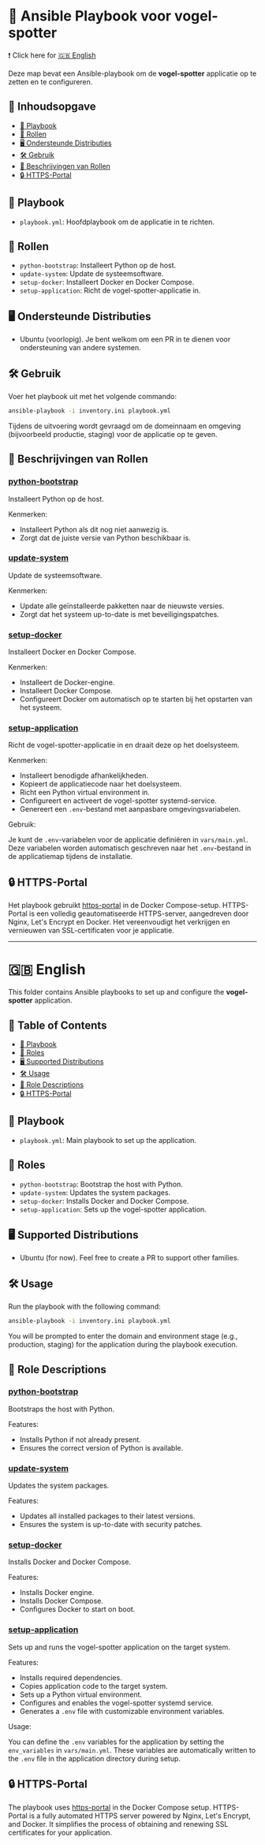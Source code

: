 
# 🦜 Ansible Playbook voor vogel-spotter

❗ Click here for [🇬🇧 English](#-english)

Deze map bevat een Ansible-playbook om de **vogel-spotter** applicatie op te zetten en te configureren.

## 📑 Inhoudsopgave

- [📘 Playbook](#-playbook)
- [📂 Rollen](#-rollen)
- [🖥️ Ondersteunde Distributies](#%EF%B8%8F-ondersteunde-distributies)
- [🛠️ Gebruik](#%EF%B8%8F-gebruik)
- [📜 Beschrijvingen van Rollen](#-beschrijvingen-van-rollen)
- [🔒 HTTPS-Portal](#-https-portal)

## 📘 Playbook

- `playbook.yml`: Hoofdplaybook om de applicatie in te richten.

## 📂 Rollen

- `python-bootstrap`: Installeert Python op de host.
- `update-system`: Update de systeemsoftware.
- `setup-docker`: Installeert Docker en Docker Compose.
- `setup-application`: Richt de vogel-spotter-applicatie in.

## 🖥️ Ondersteunde Distributies

- Ubuntu (voorlopig). Je bent welkom om een PR in te dienen voor ondersteuning van andere systemen.

## 🛠️ Gebruik

Voer het playbook uit met het volgende commando:

```bash
ansible-playbook -i inventory.ini playbook.yml
```

Tijdens de uitvoering wordt gevraagd om de domeinnaam en omgeving (bijvoorbeeld productie, staging) voor de applicatie op te geven.

## 📜 Beschrijvingen van Rollen

### [python-bootstrap](roles/python-bootstrap)

Installeert Python op de host.

Kenmerken:

- Installeert Python als dit nog niet aanwezig is.
- Zorgt dat de juiste versie van Python beschikbaar is.

### [update-system](roles/update-system)

Update de systeemsoftware.

Kenmerken:

- Update alle geïnstalleerde pakketten naar de nieuwste versies.
- Zorgt dat het systeem up-to-date is met beveiligingspatches.

### [setup-docker](roles/setup-docker)

Installeert Docker en Docker Compose.

Kenmerken:

- Installeert de Docker-engine.
- Installeert Docker Compose.
- Configureert Docker om automatisch op te starten bij het opstarten van het systeem.

### [setup-application](roles/setup-application)

Richt de vogel-spotter-applicatie in en draait deze op het doelsysteem.

Kenmerken:

- Installeert benodigde afhankelijkheden.
- Kopieert de applicatiecode naar het doelsysteem.
- Richt een Python virtual environment in.
- Configureert en activeert de vogel-spotter systemd-service.
- Genereert een `.env`-bestand met aanpasbare omgevingsvariabelen.

Gebruik:

Je kunt de `.env`-variabelen voor de applicatie definiëren in `vars/main.yml`. Deze variabelen worden automatisch geschreven naar het `.env`-bestand in de applicatiemap tijdens de installatie.

## 🔒 HTTPS-Portal

Het playbook gebruikt [https-portal](https://github.com/SteveLTN/https-portal) in de Docker Compose-setup. HTTPS-Portal is een volledig geautomatiseerde HTTPS-server, aangedreven door Nginx, Let's Encrypt en Docker. Het vereenvoudigt het verkrijgen en vernieuwen van SSL-certificaten voor je applicatie.

---

# 🇬🇧 English

This folder contains Ansible playbooks to set up and configure the **vogel-spotter** application.

## 📑 Table of Contents

- [📗 Playbook](#-playbook-1)
- [📂 Roles](#-roles)
- [🖥️ Supported Distributions](#%EF%B8%8F-supported-distributions)
- [🛠️ Usage](#%EF%B8%8F-usage)
- [📜 Role Descriptions](#-role-descriptions)
- [🔒 HTTPS-Portal](#-https-portal-1)

## 📗 Playbook

- `playbook.yml`: Main playbook to set up the application.

## 📂 Roles

- `python-bootstrap`: Bootstrap the host with Python.
- `update-system`: Updates the system packages.
- `setup-docker`: Installs Docker and Docker Compose.
- `setup-application`: Sets up the vogel-spotter application.

## 🖥️ Supported Distributions

- Ubuntu (for now). Feel free to create a PR to support other families.

## 🛠️ Usage

Run the playbook with the following command:

```bash
ansible-playbook -i inventory.ini playbook.yml
```

You will be prompted to enter the domain and environment stage (e.g., production, staging) for the application during the playbook execution.

## 📜 Role Descriptions

### [python-bootstrap](roles/python-bootstrap)

Bootstraps the host with Python.

Features:

- Installs Python if not already present.
- Ensures the correct version of Python is available.

### [update-system](roles/update-system)

Updates the system packages.

Features:

- Updates all installed packages to their latest versions.
- Ensures the system is up-to-date with security patches.

### [setup-docker](roles/setup-docker)

Installs Docker and Docker Compose.

Features:

- Installs Docker engine.
- Installs Docker Compose.
- Configures Docker to start on boot.

### [setup-application](roles/setup-application)

Sets up and runs the vogel-spotter application on the target system.

Features:

- Installs required dependencies.
- Copies application code to the target system.
- Sets up a Python virtual environment.
- Configures and enables the vogel-spotter systemd service.
- Generates a `.env` file with customizable environment variables.

Usage:

You can define the `.env` variables for the application by setting the `env_variables` in `vars/main.yml`. These variables are automatically written to the `.env` file in the application directory during setup.

## 🔒 HTTPS-Portal

The playbook uses [https-portal](https://github.com/SteveLTN/https-portal) in the Docker Compose setup. HTTPS-Portal is a fully automated HTTPS server powered by Nginx, Let's Encrypt, and Docker. It simplifies the process of obtaining and renewing SSL certificates for your application.
